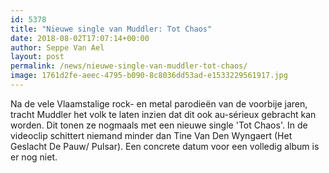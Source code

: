 ```yaml
---
id: 5378
title: "Nieuwe single van Muddler: Tot Chaos"
date: 2018-08-02T17:07:14+00:00
author: Seppe Van Ael
layout: post
permalink: /news/nieuwe-single-van-muddler-tot-chaos/
image: 1761d2fe-aeec-4795-b090-8c8036dd53ad-e1533229561917.jpg
---
```

Na de vele Vlaamstalige rock- en metal parodieën van de voorbije jaren, tracht Muddler het volk te laten inzien dat dit ook au-sérieux gebracht kan worden. Dit tonen ze nogmaals met een nieuwe single 'Tot Chaos'. In de videoclip schittert niemand minder dan Tine Van Den Wyngaert (Het Geslacht De Pauw/ Pulsar). Een concrete datum voor een volledig album is er nog niet.

&nbsp;